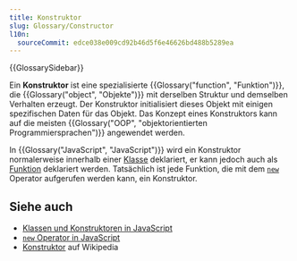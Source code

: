 ```yaml
---
title: Konstruktor
slug: Glossary/Constructor
l10n:
  sourceCommit: edce038e009cd92b46d5f6e46626bd488b5289ea
---
```


{{GlossarySidebar}}

Ein **Konstruktor** ist eine spezialisierte {{Glossary("function", "Funktion")}}, die {{Glossary("object", "Objekte")}} mit derselben Struktur und demselben Verhalten erzeugt. Der Konstruktor initialisiert dieses Objekt mit einigen spezifischen Daten für das Objekt. Das Konzept eines Konstruktors kann auf die meisten {{Glossary("OOP", "objektorientierten Programmiersprachen")}} angewendet werden.

In {{Glossary("JavaScript", "JavaScript")}} wird ein Konstruktor normalerweise innerhalb einer [Klasse](/de/docs/Web/JavaScript/Reference/Classes) deklariert, er kann jedoch auch als [Funktion](/de/docs/Web/JavaScript/Reference/Functions) deklariert werden. Tatsächlich ist jede Funktion, die mit dem [`new`](/de/docs/Web/JavaScript/Reference/Operators/new) Operator aufgerufen werden kann, ein Konstruktor.

## Siehe auch

- [Klassen und Konstruktoren in JavaScript](/de/docs/Learn_web_development/Extensions/Advanced_JavaScript_objects/Classes_in_JavaScript#classes_and_constructors)
- [`new` Operator in JavaScript](/de/docs/Web/JavaScript/Reference/Operators/new)
- [Konstruktor](https://en.wikipedia.org/wiki/Constructor_%28object-oriented_programming%29) auf Wikipedia
